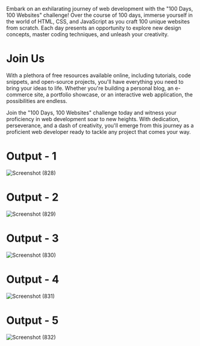 Embark on an exhilarating journey of web development with the "100 Days, 100 Websites" challenge! Over the course of 100 days, immerse yourself in the world of HTML, CSS, and JavaScript as you craft 100 unique websites from scratch. Each day presents an opportunity to explore new design concepts, master coding techniques, and unleash your creativity.



# Join Us


With a plethora of free resources available online, including tutorials, code snippets, and open-source projects, you'll have everything you need to bring your ideas to life. Whether you're building a personal blog, an e-commerce site, a portfolio showcase, or an interactive web application, the possibilities are endless.

Join the "100 Days, 100 Websites" challenge today and witness your proficiency in web development soar to new heights. With dedication, perseverance, and a dash of creativity, you'll emerge from this journey as a proficient web developer ready to tackle any project that comes your way.

# Output - 1

![Screenshot (828)](https://github.com/user-attachments/assets/77b2264c-e4c7-42db-b14c-7bd66afeff3d)

# Output - 2

![Screenshot (829)](https://github.com/user-attachments/assets/0d2adf82-92c0-4083-bc9e-66813ff056b0)

# Output - 3

![Screenshot (830)](https://github.com/user-attachments/assets/31edb339-c012-4c4e-8110-9804ea8ff478)

# Output - 4

![Screenshot (831)](https://github.com/user-attachments/assets/63a8e1e8-fdcc-4c81-9cee-315c456fe077)

# Output - 5

![Screenshot (832)](https://github.com/user-attachments/assets/1a280bcd-8989-4716-b6f9-76b236090925)
